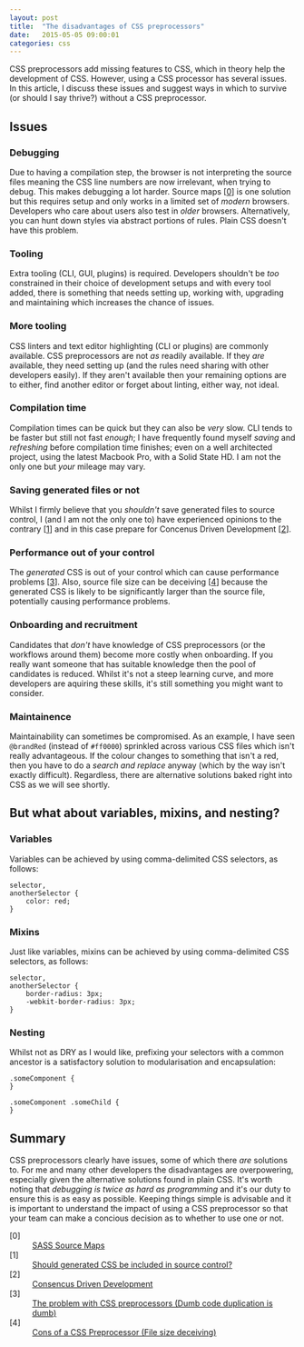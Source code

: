 ```yaml
---
layout: post
title:  "The disadvantages of CSS preprocessors"
date:   2015-05-05 09:00:01
categories: css
---
```


CSS preprocessors add missing features to CSS, which in theory help  the development of CSS. However, using a CSS processor has several issues. In this article, I discuss these issues and suggest ways in which to survive (or should I say thrive?) without a CSS preprocessor.

## Issues

### Debugging

Due to having a compilation step, the browser is not interpreting the source files meaning the CSS line numbers are now irrelevant, when trying to debug. This makes debugging a lot harder. Source maps [[0](#ref0)] is one solution but this requires setup and only works in a limited set of *modern* browsers. Developers who care about users also test in *older* browsers. Alternatively, you can hunt down styles via abstract portions of rules. Plain CSS doesn't have this problem.

### Tooling

Extra tooling (CLI, GUI, plugins) is required. Developers shouldn't be *too* constrained in their choice of development setups and with every tool added, there is something that needs setting up, working with, upgrading and maintaining which increases the chance of issues.

### More tooling

CSS linters and text editor highlighting (CLI or plugins) are commonly available. CSS preprocessors are not *as* readily available. If they *are* available, they need setting up (and the rules need sharing with other developers easily). If they aren't available then your remaining options are to either, find another editor or forget about linting, either way, not ideal.

### Compilation time

Compilation times can be quick but they can also be *very* slow. CLI tends to be faster but still not fast *enough*; I have frequently found myself *saving* and *refreshing* before compilation time finishes; even on a well architected project, using the latest Macbook Pro, with a Solid State HD. I am not the only one but *your* mileage may vary.

### Saving generated files or not

Whilst I firmly believe that you *shouldn't* save generated files to source control, I (and I am not the only one to) have experienced opinions to the contrary [[1](#ref1)] and in this case prepare for  Concenus Driven Development [[2](#ref2)].

### Performance out of your control

The *generated* CSS is out of your control which can cause performance problems [[3](#ref3)]. Also, source file size can be deceiving [[4](#ref4)] because the generated CSS is likely to be significantly larger than the source file, potentially causing performance problems.

### Onboarding and recruitment

Candidates that *don't* have knowledge of CSS preprocessors (or the workflows around them) become more costly when onboarding. If you really want someone that has suitable knowledge then the pool of candidates is reduced. Whilst it's not a steep learning curve, and more developers are aquiring these skills, it's still something you might want to consider.

### Maintainence

Maintainability can sometimes be compromised. As an example, I have seen `@brandRed` (instead of `#ff0000`) sprinkled across various CSS files which isn't really advantageous. If the colour changes to something that isn't a red, then you have to do a *search and replace* anyway (which by the way isn't exactly difficult). Regardless, there are alternative solutions baked right into CSS as we will see shortly.

## But what about variables, mixins, and nesting?

### Variables

Variables can be achieved by using comma-delimited CSS selectors, as follows:

	selector,
	anotherSelector {
		color: red;
	}

### Mixins

Just like variables, mixins can be achieved by using comma-delimited CSS selectors, as follows:

	selector,
	anotherSelector {
		border-radius: 3px;
		-webkit-border-radius: 3px;
	}

### Nesting

Whilst not as DRY as I would like, prefixing your selectors with a common ancestor is a satisfactory solution to modularisation and encapsulation:

	.someComponent {
	}

	.someComponent .someChild {
	}

## Summary

CSS preprocessors clearly have issues, some of which there *are* solutions to. For me and many other developers the disadvantages are overpowering, especially given the alternative solutions found in plain CSS. It's worth noting that *debugging is twice as hard as programming* and it's our duty to ensure this is as easy as possible. Keeping things simple is advisable and it is important to understand the impact of using a CSS preprocessor so that your team can make a concious decision as to whether to use one or not.

<dl>
	<dt class="citation" id="ref0">[0]</dt>
	<dd><a href="http://thesassway.com/intermediate/using-source-maps-with-sass">SASS Source Maps</a></dd>
	<dt class="citation" id="ref1">[1]</dt>
	<dd><a href="http://stackoverflow.com/questions/13185170/using-less-and-version-control-should-generated-css-be-included-in-a-repo">Should generated CSS be included in source control?</a></dd>
	<dt class="citation" id="ref2">[2]</dt>
	<dd><a href="http://www.nczonline.net/blog/2015/04/14/consensus-driven-development/">Consencus Driven Development</a></dd>
	<dt class="citation" id="ref3">[3]</dt>
	<dd><a href="http://blog.millermedeiros.com/the-problem-with-css-pre-processors/">The problem with CSS preprocessors (Dumb code duplication is dumb)</a></dd>
	<dt class="citation" id="ref4">[4]</dt>
	<dd><a href="http://jaketrent.com/post/cons-css-preprocessors/">Cons of a CSS Preprocessor (File size deceiving)</a></dd>
</dl>